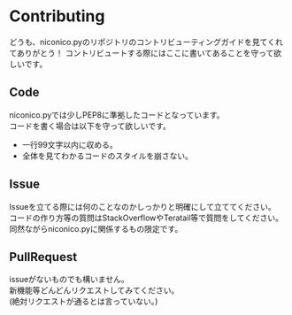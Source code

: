 # Contributing
どうも、niconico.pyのリポジトリのコントリビューティングガイドを見てくれてありがとう！
コントリビュートする際にはここに書いてあることを守って欲しいです。

## Code
niconico.pyでは少しPEP8に準拠したコードとなっています。  
コードを書く場合は以下を守って欲しいです。

* 一行99文字以内に収める。
* 全体を見てわかるコードのスタイルを崩さない。

## Issue
Issueを立てる際には何のことなのかしっかりと明確にして立ててください。  
コードの作り方等の質問はStackOverflowやTeratail等で質問をしてください。  
同然ながらniconico.pyに関係するもの限定です。

## PullRequest
issueがないものでも構いません。  
新機能等どんどんリクエストしてみてください。  
(絶対リクエストが通るとは言っていない。)
